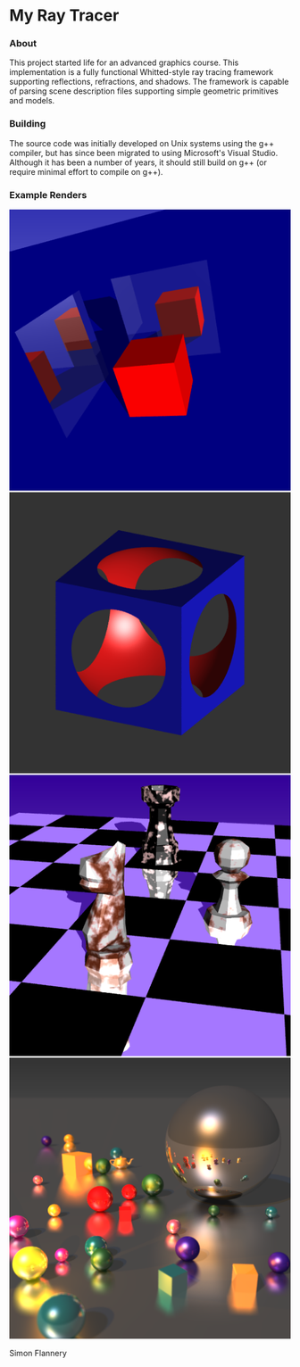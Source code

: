 # My Ray Tracer
### About
This project started life for an advanced graphics course. This implementation is a fully functional Whitted-style ray tracing framework supporting reflections, refractions, and shadows. The framework is capable of parsing scene description files supporting simple geometric primitives and models.

### Building
The source code was initially developed on Unix systems using the g++ compiler, but has since been migrated to using Microsoft's Visual Studio. Although it has been a number of years, it should still build on g++ (or require minimal effort to compile on g++).

### Example Renders
![ex1](results/cube_rectanagle_test.bmp) ![ex2](results/csg_difference_cube_sphere_3.bmp)
![ex3](results/chess.bmp) ![ex4](results/spheres_scene.bmp)

Simon Flannery
